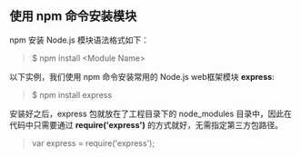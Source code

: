 ## 使用 npm 命令安装模块

npm 安装 Node.js 模块语法格式如下：

> $ npm install \<Module Name>

以下实例，我们使用 npm 命令安装常用的 Node.js web框架模块 **express**:

> $ npm install express

安装好之后，express 包就放在了工程目录下的 node_modules 目录中，因此在代码中只需要通过 **require('express')** 的方式就好，无需指定第三方包路径。

> var express = require('express');